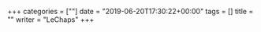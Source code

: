 +++
categories = [""]
date = "2019-06-20T17:30:22+00:00"
tags = [] 
title = ""
writer = "LeChaps"
+++


